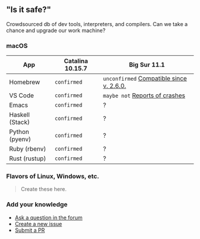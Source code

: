 ## "Is it safe?"

Crowdsourced db of dev tools, interpreters, and compilers. Can we take a chance and upgrade our work machine?

### macOS

App             | Catalina 10.15.7 | Big Sur 11.1
--------------- | ---------------- | ------------ 
Homebrew        | `confirmed` | `unconfirmed` [Compatible since v. 2.6.0.](https://brew.sh/2020/12/01/homebrew-2.6.0/)
VS Code         | `confirmed` | `maybe not` [Reports of crashes](https://developercommunity.visualstudio.com/content/problem/1273360/visual-studio-code-151-crashes-mac-os-big-sur.html)
Emacs           | `confirmed` | ?
Haskell (Stack) | `confirmed` | ?
Python (pyenv)  | `confirmed` | ?
Ruby (rbenv)    | `confirmed` | ?
Rust (rustup)   | `confirmed` | ?

### Flavors of Linux, Windows, etc.

> Create these here.

### Add your knowledge

* [Ask a question in the forum](https://github.com/dogweather/safe-to-upgrade/discussions)
* [Create a new issue](https://github.com/dogweather/safe-to-upgrade/issues)
* [Submit a PR](https://github.com/dogweather/safe-to-upgrade/edit/master/README.md)

